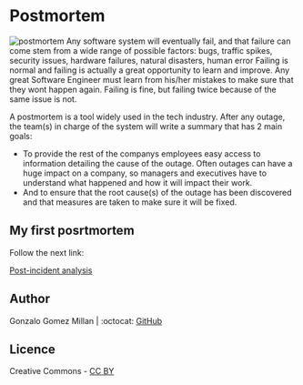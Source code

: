 # Postmortem
![postmortem](asstets/postmortem.gif)
Any software system will eventually fail, and that failure can come stem from
a wide range of possible factors: bugs, traffic spikes, security issues,
hardware failures, natural disasters, human error Failing is normal and failing
is actually a great opportunity to learn and improve. Any great Software
Engineer must learn from his/her mistakes to make sure that they wont happen
again. Failing is fine, but failing twice because of the same issue is not.

A postmortem is a tool widely used in the tech industry. After any outage, the
team(s) in charge of the system will write a summary that has 2 main goals:
- To provide the rest of the companys employees easy access to information
  detailing the cause of the outage. Often outages can have a huge impact on a
  company, so managers and executives have to understand what happened and how
  it will impact their work.
- And to ensure that the root cause(s) of the outage has been discovered and
  that measures are taken to make sure it will be fixed.

## My first posrtmortem
Follow the next link:

[Post-incident analysis](https://www.linkedin.com/pulse/post-incident-analysis-gonzalo-gomez-millan)


## Author
Gonzalo Gomez Millan | :octocat: [GitHub](https://github.com/gogomillan)

## Licence
Creative Commons - [CC BY](https://creativecommons.org/licenses/by/4.0/)
